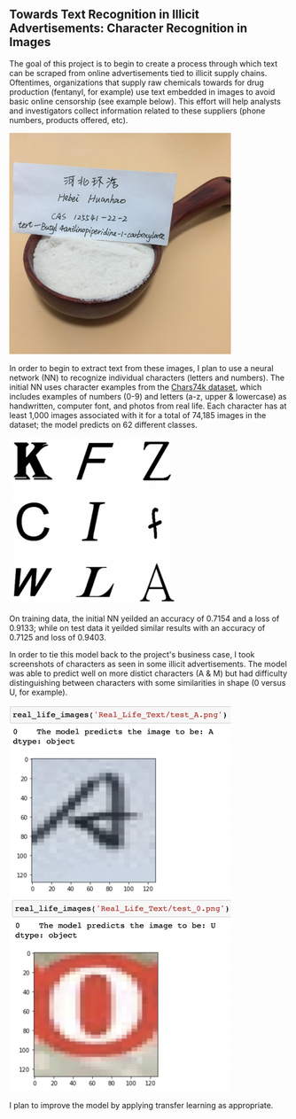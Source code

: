 ## Towards Text Recognition in Illicit Advertisements: Character Recognition in Images

The goal of this project is to begin to create a process through which text can be scraped from online advertisements tied to illicit supply chains. Oftentimes, organizations that supply raw chemicals towards for drug production (fentanyl, for example) use text embedded in images to avoid basic online censorship (see example below). This effort will help analysts and investigators collect information related to these suppliers (phone numbers, products offered, etc). 

<img src="https://github.com/tyrnaki/metis_coursework/blob/main/Text_Recognition/images/huanhao.jpg" alt="drawing" width="400" position='absolute' float='right'/>


In order to begin to extract text from these images, I plan to use a neural network (NN) to recognize individual characters (letters and numbers). The initial NN uses character examples from the [Chars74k dataset](http://www.ee.surrey.ac.uk/CVSSP/demos/chars74k/#download), which includes examples of numbers (0-9) and letters (a-z, upper & lowercase) as handwritten, computer font, and photos from real life. Each character has at least 1,000 images associated with it for a total of 74,185 images in the dataset; the model predicts on 62 different classes.

<img src="https://github.com/tyrnaki/metis_coursework/blob/main/Text_Recognition/images/example_letters.png" alt="drawing" width="300" position='absolute' float='right'/>

On training data, the initial NN yeilded an accuracy of 0.7154 and a loss of 0.9133; while on test data it yeilded similar results with an accuracy of 0.7125 and loss of 0.9403.

In order to tie this model back to the project's business case, I took screenshots of characters as seen in some illicit advertisements. The model was able to predict well on more distict characters (A & M) but had difficulty distinguishing between characters with some similarities in shape (0 versus U, for example). 

<img src="https://github.com/tyrnaki/metis_coursework/blob/main/Text_Recognition/images/A_results.png" alt="drawing" width="400" position='absolute' float='left'/>
<img src="https://github.com/tyrnaki/metis_coursework/blob/main/Text_Recognition/images/O_results.png" alt="drawing" width="400" position='absolute' float='right'/>


I plan to improve the model by applying transfer learning as appropriate. 

